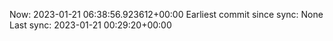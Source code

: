 Now: 2023-01-21 06:38:56.923612+00:00 Earliest commit since sync: None Last sync: 2023-01-21 00:29:20+00:00
